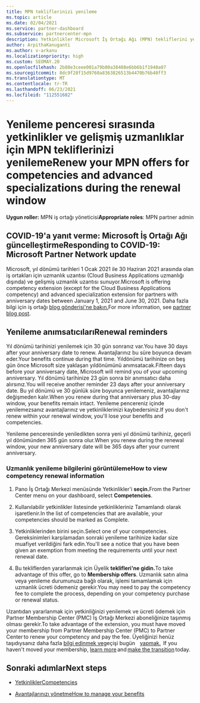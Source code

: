 ```yaml
---
title: MPN tekliflerinizi yenileme
ms.topic: article
ms.date: 02/04/2021
ms.service: partner-dashboard
ms.subservice: partnercenter-mpn
description: Yetkinlikler Microsoft İş Ortağı Ağı (MPN) tekliflerini yenileme - yenileme penceresi, satın alma tarihi ile bir gün arasında yıl dönümü başlar.
author: ArpithaKanuganti
ms.author: v-arkanu
ms.localizationpriority: high
ms.custom: SEOMAY.20
ms.openlocfilehash: 2b88e3ceee001a79b80a38408e6bb6b1f1940a07
ms.sourcegitcommit: 8dc9f28f15d9760a8363826513b4470b76b40ff3
ms.translationtype: MT
ms.contentlocale: tr-TR
ms.lasthandoff: 06/23/2021
ms.locfileid: "112551682"
---
```

# <a name="renew-your-mpn-offers-for-competencies-and-advanced-specializations-during-the-renewal-window"></a><span data-ttu-id="7874f-103">Yenileme penceresi sırasında yetkinlikler ve gelişmiş uzmanlıklar için MPN tekliflerinizi yenileme</span><span class="sxs-lookup"><span data-stu-id="7874f-103">Renew your MPN offers for competencies and advanced specializations during the renewal window</span></span>

<span data-ttu-id="7874f-104">**Uygun roller:** MPN iş ortağı yöneticisi</span><span class="sxs-lookup"><span data-stu-id="7874f-104">**Appropriate roles**: MPN partner admin</span></span>

## <a name="responding-to-covid-19-microsoft-partner-network-update"></a><span data-ttu-id="7874f-105">COVID-19'a yanıt verme: Microsoft İş Ortağı Ağı güncelleştirme</span><span class="sxs-lookup"><span data-stu-id="7874f-105">Responding to COVID-19: Microsoft Partner Network update</span></span>

<span data-ttu-id="7874f-106">Microsoft, yıl dönümü tarihleri 1 Ocak 2021 ile 30 Haziran 2021 arasında olan iş ortakları için uzmanlık uzantısı (Cloud Business Applications uzmanlığı dışında) ve gelişmiş uzmanlık uzantısı sunuyor.</span><span class="sxs-lookup"><span data-stu-id="7874f-106">Microsoft is offering competency extension (except for the Cloud Business Applications competency) and advanced specialization extension for partners with anniversary dates between January 1, 2021 and June 30, 2021.</span></span> <span data-ttu-id="7874f-107">Daha fazla bilgi için iş ortağı [blog gönderisi'ne bakın.](https://blogs.partner.microsoft.com/mpn/responding-to-covid-19-microsoft-partner-network/)</span><span class="sxs-lookup"><span data-stu-id="7874f-107">For more information, see [partner blog post](https://blogs.partner.microsoft.com/mpn/responding-to-covid-19-microsoft-partner-network/).</span></span>

## <a name="renewal-reminders"></a><span data-ttu-id="7874f-108">Yenileme anımsatıcıları</span><span class="sxs-lookup"><span data-stu-id="7874f-108">Renewal reminders</span></span>

<span data-ttu-id="7874f-109">Yıl dönümü tarihinizi yenilemek için 30 gün sonranız var.</span><span class="sxs-lookup"><span data-stu-id="7874f-109">You have 30 days after your anniversary date to renew.</span></span> <span data-ttu-id="7874f-110">Avantajlarınız bu süre boyunca devam eder.</span><span class="sxs-lookup"><span data-stu-id="7874f-110">Your benefits continue during that time.</span></span> <span data-ttu-id="7874f-111">Yıldönümü tarihinize on beş gün önce Microsoft size yaklaşan yıldönümünü anımsatacak.</span><span class="sxs-lookup"><span data-stu-id="7874f-111">Fifteen days before your anniversary date, Microsoft will remind you of your upcoming anniversary.</span></span> <span data-ttu-id="7874f-112">Yıl dönümü tarihinize 23 gün sonra bir anımsatıcı daha alırsınız.</span><span class="sxs-lookup"><span data-stu-id="7874f-112">You will receive another reminder 23 days after your anniversary date.</span></span> <span data-ttu-id="7874f-113">Bu yıl dönümü ve 30 günlük süre boyunca yenilemeniz, avantajlarınız değişmeden kalır.</span><span class="sxs-lookup"><span data-stu-id="7874f-113">When you renew during that anniversary plus 30-day window, your benefits remain intact.</span></span> <span data-ttu-id="7874f-114">Yenileme pencereniz içinde yenilemezsanız avantajlarınız ve yetkinliklerinizi kaybedersiniz.</span><span class="sxs-lookup"><span data-stu-id="7874f-114">If you don't renew within your renewal window, you'll lose your benefits and competencies.</span></span>

<span data-ttu-id="7874f-115">Yenileme penceresinde yeniledikten sonra yeni yıl dönümü tarihiniz, geçerli yıl dönümünden 365 gün sonra olur.</span><span class="sxs-lookup"><span data-stu-id="7874f-115">When you renew during the renewal window, your new anniversary date will be 365 days after your current anniversary.</span></span>

### <a name="how-to-view-competency-renewal-information"></a><span data-ttu-id="7874f-116">Uzmanlık yenileme bilgilerini görüntüleme</span><span class="sxs-lookup"><span data-stu-id="7874f-116">How to view competency renewal information</span></span>

1. <span data-ttu-id="7874f-117">Pano İş Ortağı Merkezi menüsünde Yetkinlikler'i **seçin.**</span><span class="sxs-lookup"><span data-stu-id="7874f-117">From the Partner Center menu on your dashboard, select **Competencies**.</span></span>  

2. <span data-ttu-id="7874f-118">Kullanılabilir yetkinlikler listesinde yetkinlikleriniz Tamamlandı olarak işaretlenir.</span><span class="sxs-lookup"><span data-stu-id="7874f-118">In the list of competencies that are available, your competencies should be marked as Complete.</span></span>  

3. <span data-ttu-id="7874f-119">Yetkinliklerinden birini seçin.</span><span class="sxs-lookup"><span data-stu-id="7874f-119">Select one of your competencies.</span></span> <span data-ttu-id="7874f-120">Gereksinimleri karşılamadan sonraki yenileme tarihinize kadar size muafiyet verildiğini fark edin.</span><span class="sxs-lookup"><span data-stu-id="7874f-120">You'll see a notice that you have been given an exemption from meeting the requirements until your next renewal date.</span></span>

4. <span data-ttu-id="7874f-121">Bu tekliflerden yararlanmak için Üyelik **teklifleri'ne gidin.**</span><span class="sxs-lookup"><span data-stu-id="7874f-121">To take advantage of this offer, go to **Membership offers**.</span></span> <span data-ttu-id="7874f-122">Uzmanlık satın alma veya yenileme durumunuza bağlı olarak, işlemi tamamlamak için uzmanlık ücreti ödemeniz gerekir.</span><span class="sxs-lookup"><span data-stu-id="7874f-122">You may need to pay the competency fee to complete the process, depending on your competency purchase or renewal status.</span></span>

<span data-ttu-id="7874f-123">Uzantıdan yararlanmak için yetkinliğinizi yenilemek ve ücreti ödemek için Partner Membership Center (PMC) İş Ortağı Merkezi aboneliğinize taşınmış olması gerekir.</span><span class="sxs-lookup"><span data-stu-id="7874f-123">To take advantage of the extension, you must have moved your membership from Partner Membership Center (PMC) to Partner Center to renew your competency and pay the fee.</span></span> <span data-ttu-id="7874f-124">Üyeliğinizi henüz taşıdıysanız daha fazla [bilgi edinmek ve](partner-membership-center-retirement-faq.md)geçişi bugün    [yapmak.](https://partners.microsoft.com/partnerprogram/Welcome.aspx)  </span><span class="sxs-lookup"><span data-stu-id="7874f-124">If you haven't moved your membership, [learn more](partner-membership-center-retirement-faq.md) and [make the transition](https://partners.microsoft.com/partnerprogram/Welcome.aspx) today.</span></span>  

## <a name="next-steps"></a><span data-ttu-id="7874f-125">Sonraki adımlar</span><span class="sxs-lookup"><span data-stu-id="7874f-125">Next steps</span></span>

- [<span data-ttu-id="7874f-126">Yetkinlikler</span><span class="sxs-lookup"><span data-stu-id="7874f-126">Competencies</span></span>](learn-about-competencies.md)

- [<span data-ttu-id="7874f-127">Avantajlarınızı yönetme</span><span class="sxs-lookup"><span data-stu-id="7874f-127">How to manage your benefits</span></span>](manage-your-partner-network-benefits.md)

